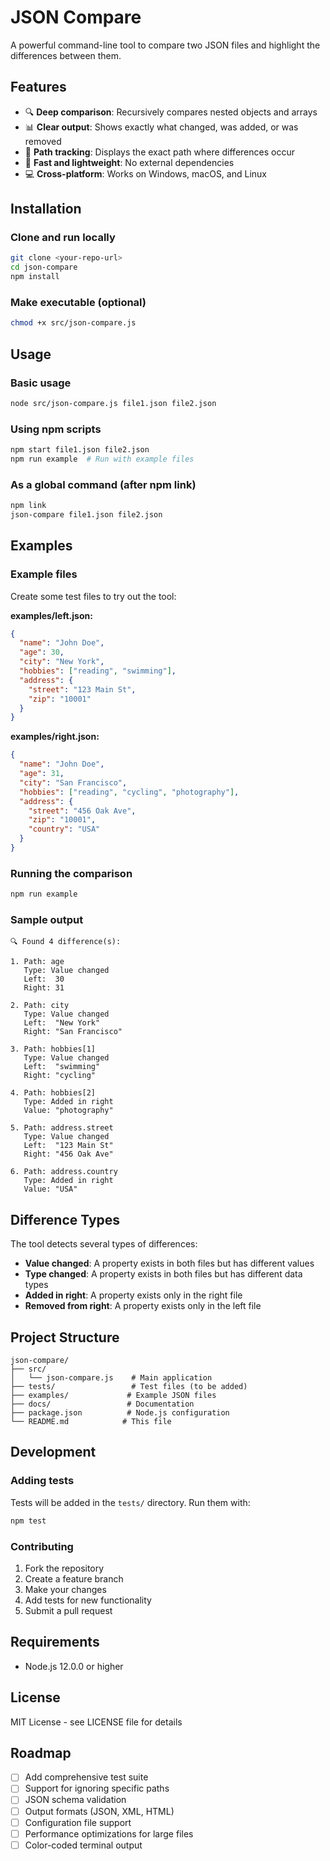 # JSON Compare

A powerful command-line tool to compare two JSON files and highlight the differences between them.

## Features

- 🔍 **Deep comparison**: Recursively compares nested objects and arrays
- 📊 **Clear output**: Shows exactly what changed, was added, or was removed
- 🎯 **Path tracking**: Displays the exact path where differences occur
- 🚀 **Fast and lightweight**: No external dependencies
- 💻 **Cross-platform**: Works on Windows, macOS, and Linux

## Installation

### Clone and run locally
```bash
git clone <your-repo-url>
cd json-compare
npm install
```

### Make executable (optional)
```bash
chmod +x src/json-compare.js
```

## Usage

### Basic usage
```bash
node src/json-compare.js file1.json file2.json
```

### Using npm scripts
```bash
npm start file1.json file2.json
npm run example  # Run with example files
```

### As a global command (after npm link)
```bash
npm link
json-compare file1.json file2.json
```

## Examples

### Example files
Create some test files to try out the tool:

**examples/left.json:**
```json
{
  "name": "John Doe",
  "age": 30,
  "city": "New York",
  "hobbies": ["reading", "swimming"],
  "address": {
    "street": "123 Main St",
    "zip": "10001"
  }
}
```

**examples/right.json:**
```json
{
  "name": "John Doe",
  "age": 31,
  "city": "San Francisco",
  "hobbies": ["reading", "cycling", "photography"],
  "address": {
    "street": "456 Oak Ave",
    "zip": "10001",
    "country": "USA"
  }
}
```

### Running the comparison
```bash
npm run example
```

### Sample output
```
🔍 Found 4 difference(s):

1. Path: age
   Type: Value changed
   Left:  30
   Right: 31

2. Path: city
   Type: Value changed
   Left:  "New York"
   Right: "San Francisco"

3. Path: hobbies[1]
   Type: Value changed
   Left:  "swimming"
   Right: "cycling"

4. Path: hobbies[2]
   Type: Added in right
   Value: "photography"

5. Path: address.street
   Type: Value changed
   Left:  "123 Main St"
   Right: "456 Oak Ave"

6. Path: address.country
   Type: Added in right
   Value: "USA"
```

## Difference Types

The tool detects several types of differences:

- **Value changed**: A property exists in both files but has different values
- **Type changed**: A property exists in both files but has different data types
- **Added in right**: A property exists only in the right file
- **Removed from right**: A property exists only in the left file

## Project Structure

```
json-compare/
├── src/
│   └── json-compare.js    # Main application
├── tests/                 # Test files (to be added)
├── examples/             # Example JSON files
├── docs/                 # Documentation
├── package.json          # Node.js configuration
└── README.md            # This file
```

## Development

### Adding tests
Tests will be added in the `tests/` directory. Run them with:
```bash
npm test
```

### Contributing
1. Fork the repository
2. Create a feature branch
3. Make your changes
4. Add tests for new functionality
5. Submit a pull request

## Requirements

- Node.js 12.0.0 or higher

## License

MIT License - see LICENSE file for details

## Roadmap

- [ ] Add comprehensive test suite
- [ ] Support for ignoring specific paths
- [ ] JSON schema validation
- [ ] Output formats (JSON, XML, HTML)
- [ ] Configuration file support
- [ ] Performance optimizations for large files
- [ ] Color-coded terminal output
